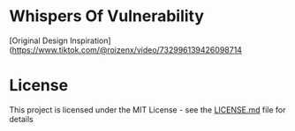 # Whispers Of Vulnerability
[Original Design Inspiration] (https://www.tiktok.com/@roizenx/video/732996139426098714


# License
This project is licensed under the MIT License - see the [LICENSE.md](LICENSE.md) file for details
